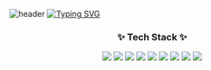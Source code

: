 ![header](https://capsule-render.vercel.app/api?type=Waving&color=gradient&height=400&section=header&text=Hello!-nl-my%20name%20is%20suhyun!&fontAlignY=35&reversal=true) 
[![Typing SVG](https://readme-typing-svg.demolab.com?font=Fira+Code&weight=900&duration=3000&pause=1000&color=13D3F7&multiline=true&random=true&width=675&lines=I+develop+responsive+web+pages+tailored+to+enhance+user+experience)](https://git.io/typing-svg)
  
<div align="center">
  <h3 align="center">✨ Tech Stack ✨</h3>
  <img src="https://img.shields.io/badge/react-20232a.svg?style=for-the-badge&logo=react&logoColor=#61DAFB" />
  <img src="https://img.shields.io/badge/Next.js-20232a.svg?style=for-the-badge&logo=nextdotjs&logoColor=#000000" />
  <img src="https://img.shields.io/badge/JavaScript-20232a.svg?style=for-the-badge&logo=javascript&logoColor=#F7DF1E" />
  <img src="https://img.shields.io/badge/Html5-20232a.svg?style=for-the-badge&logo=html5&logoColor=#E34F26" />
  <img src="https://img.shields.io/badge/css-20232a.svg?style=for-the-badge&logo=css&logoColor=#663399" />

  <img src="https://img.shields.io/badge/python-20232a.svg?style=for-the-badge&logo=python&logoColor=#3776AB" />
  <img src="https://img.shields.io/badge/node.js-20232a.svg?style=for-the-badge&logo=nodedotjs&logoColor=#5FA04E" />
  <img src="https://img.shields.io/badge/mysql-20232a.svg?style=for-the-badge&logo=mysql&logoColor=#4479A1" />
  <img src="https://img.shields.io/badge/firebase-20232a.svg?style=for-the-badge&logo=firebase&logoColor=#DD2C00" />
</div>
